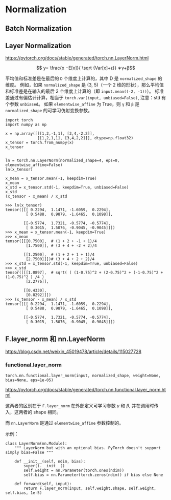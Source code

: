 # Normalization

## Batch Normalization

## Layer Normalization

https://pytorch.org/docs/stable/generated/torch.nn.LayerNorm.html

$$ y= \frac{x −E[x]}{ \sqrt {Var[x]+ϵ}}  ∗γ+β$$


平均值和标准差是在最后的 `D` 个维度上计算的，其中 D 是 `normalized_shape` 的维度。
例如，如果 `normalized_shape` 是 (3, 5)（一个 2 维的形状），那么平均值和标准差是在输入的最后 2 个维度上计算的（即 `input.mean((-2, -1))`）。
标准差通过有偏估计计算，相当于 `torch.var(input, unbiased=False)`, 注意：std 有个参数 `unbiased`。
如果 `elementwise_affine` 为 True，则 `γ` 和 `β` 是 `normalized_shape` 的可学习仿射变换参数。

```
import torch
import numpy as np
 
x = np.array([[[1,2,-1,1], [3,4,-2,2]],
              [[1,2,1,1], [3,4,2,2]]], dtype=np.float32)
x_tensor = torch.from_numpy(x)
x_tensor


ln = torch.nn.LayerNorm(normalized_shape=4, eps=0, elementwise_affine=False)
ln(x_tensor)

x_mean = x_tensor.mean(-1, keepdim=True)
x_mean
x_std = x_tensor.std(-1, keepdim=True, unbiased=False)
x_std
(x_tensor - x_mean) / x_std
```

```
>>> ln(x_tensor)
tensor([[[ 0.2294,  1.1471, -1.6059,  0.2294],
         [ 0.5488,  0.9879, -1.6465,  0.1098]],

        [[-0.5774,  1.7321, -0.5774, -0.5774],
         [ 0.3015,  1.5076, -0.9045, -0.9045]]])
>>> x_mean = x_tensor.mean(-1, keepdim=True)
>>> x_mean
tensor([[[0.7500],  # (1 + 2 + -1 + 1)/4
         [1.7500]], # (3 + 4 + -2 + 2)/4

        [[1.2500],  # (1 + 2 + 1 + 1)/4
         [2.7500]]])# (3 + 4 + 2 + 2)/4
>>> x_std = x_tensor.std(-1, keepdim=True, unbiased=False)
>>> x_std
tensor([[[1.0897],  # sqrt( ( (1-0.75)^2 + (2-0.75)^2 + (-1-0.75)^2 + (1-0.75)^2 ) /4 ) 
         [2.2776]],

        [[0.4330],
         [0.8292]]])
>>> (x_tensor - x_mean) / x_std
tensor([[[ 0.2294,  1.1471, -1.6059,  0.2294],
         [ 0.5488,  0.9879, -1.6465,  0.1098]],

        [[-0.5774,  1.7321, -0.5774, -0.5774],
         [ 0.3015,  1.5076, -0.9045, -0.9045]]])
```


## F.layer_norm 和 nn.LayerNorm


https://blog.csdn.net/weixin_45019478/article/details/115027728

### functional.layer_norm

```
torch.nn.functional.layer_norm(input, normalized_shape, weight=None, bias=None, eps=1e-05)
```

https://pytorch.org/docs/stable/generated/torch.nn.functional.layer_norm.html

这两者的区别在于 `F.layer_norm` 在外部定义可学习参数 $γ$ 和 $β$, 并在调用时传入，这两者的 shape 相同。

而 `nn.LayerNorm` 是通过 `elementwise_affine` 参数控制的。

示例：

```
class LayerNorm(nn.Module):
    """ LayerNorm but with an optional bias. PyTorch doesn't support simply bias=False """

    def __init__(self, ndim, bias):
        super().__init__()
        self.weight = nn.Parameter(torch.ones(ndim))
        self.bias = nn.Parameter(torch.zeros(ndim)) if bias else None

    def forward(self, input):
        return F.layer_norm(input, self.weight.shape, self.weight, self.bias, 1e-5)
```